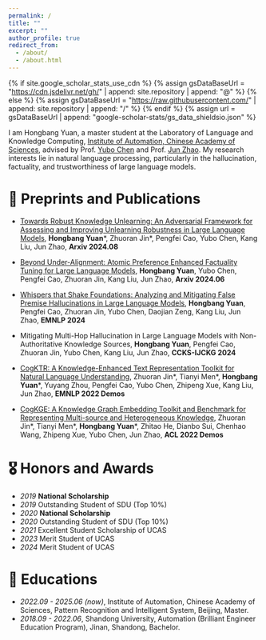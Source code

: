 ```yaml
---
permalink: /
title: ""
excerpt: ""
author_profile: true
redirect_from: 
  - /about/
  - /about.html
---
```


{% if site.google_scholar_stats_use_cdn %}
{% assign gsDataBaseUrl = "https://cdn.jsdelivr.net/gh/" | append: site.repository | append: "@" %}
{% else %}
{% assign gsDataBaseUrl = "https://raw.githubusercontent.com/" | append: site.repository | append: "/" %}
{% endif %}
{% assign url = gsDataBaseUrl | append: "google-scholar-stats/gs_data_shieldsio.json" %}

<span class='anchor' id='about-me'></span>

I am Hongbang Yuan, a master student at the Laboratory of Language and Knowledge Computing, [Institute of Automation, Chinese Academy of Sciences](http://www.ia.ac.cn/), advised by Prof. [Yubo Chen](https://people.ucas.ac.cn/~yubochen) and Prof. [Jun Zhao](https://people.ucas.ac.cn/~zhaojun). My research interests lie in natural language processing, particularly in the hallucination, factuality, and trustworthiness of large language models. 


<!-- 
Lorem ipsum dolor sit amet, consectetur adipiscing elit. Vivamus ornare aliquet ipsum, ac tempus justo dapibus sit amet. Suspendisse condimentum, libero vel tempus mattis, risus risus vulputate libero, elementum fermentum mi neque vel nisl. Maecenas facilisis maximus dignissim. Curabitur mattis vulputate dui, tincidunt varius libero luctus eu. Mauris mauris nulla, scelerisque eget massa id, tincidunt congue felis. Sed convallis tempor ipsum rhoncus viverra. Pellentesque nulla orci, accumsan volutpat fringilla vitae, maximus sit amet tortor. Aliquam ultricies odio ut volutpat scelerisque. Donec nisl nisl, porttitor vitae pharetra quis, fringilla sed mi. Fusce pretium dolor ut aliquam consequat. Cras volutpat, tellus accumsan mattis molestie, nisl lacus tempus massa, nec malesuada tortor leo vel quam. Aliquam vel ex consectetur, vehicula leo nec, efficitur eros. Donec convallis non urna quis feugiat.

My research interest includes neural machine translation and computer vision. I have published more than 100 papers at the top international AI conferences with total <a href='https://scholar.google.com/citations?user=DhtAFkwAAAAJ'>google scholar citations <strong><span id='total_cit'>260000+</span></strong></a> (You can also use google scholar badge <a href='https://scholar.google.com/citations?user=DhtAFkwAAAAJ'><img src="https://img.shields.io/endpoint?url={{ url | url_encode }}&logo=Google%20Scholar&labelColor=f6f6f6&color=9cf&style=flat&label=citations"></a>).
 -->

<!-- # 🔥 News
- *2022.02*: &nbsp;🎉🎉 Lorem ipsum dolor sit amet, consectetur adipiscing elit. Vivamus ornare aliquet ipsum, ac tempus justo dapibus sit amet. 
- *2022.02*: &nbsp;🎉🎉 Lorem ipsum dolor sit amet, consectetur adipiscing elit. Vivamus ornare aliquet ipsum, ac tempus justo dapibus sit amet.  -->

# 📝 Preprints and Publications 

<!-- <div class='paper-box'><div class='paper-box-image'><div><div class="badge">CVPR 2016</div><img src='images/500x300.png' alt="sym" width="100%"></div></div>
<div class='paper-box-text' markdown="1">

[Deep Residual Learning for Image Recognition](https://openaccess.thecvf.com/content_cvpr_2016/papers/He_Deep_Residual_Learning_CVPR_2016_paper.pdf)

**Kaiming He**, Xiangyu Zhang, Shaoqing Ren, Jian Sun

[**Project**](https://scholar.google.com/citations?view_op=view_citation&hl=zh-CN&user=DhtAFkwAAAAJ&citation_for_view=DhtAFkwAAAAJ:ALROH1vI_8AC) <strong><span class='show_paper_citations' data='DhtAFkwAAAAJ:ALROH1vI_8AC'></span></strong>
- Lorem ipsum dolor sit amet, consectetur adipiscing elit. Vivamus ornare aliquet ipsum, ac tempus justo dapibus sit amet. 
</div>
</div> -->



<!-- - [Lorem ipsum dolor sit amet, consectetur adipiscing elit. Vivamus ornare aliquet ipsum, ac tempus justo dapibus sit amet](https://github.com), A, B, C, **CVPR 2020** -->

- [Towards Robust Knowledge Unlearning: An Adversarial Framework for Assessing and Improving Unlearning Robustness in Large Language Models](https://www.arxiv.org/abs/2408.10682), **Hongbang Yuan***, Zhuoran Jin\*, Pengfei Cao, Yubo Chen, Kang Liu, Jun Zhao, **Arxiv 2024.08**

- [Beyond Under-Alignment: Atomic Preference Enhanced Factuality Tuning for Large Language Models](https://arxiv.org/pdf/2406.12416), **Hongbang Yuan**, Yubo Chen, Pengfei Cao, Zhuoran Jin, Kang Liu, Jun Zhao, **Arxiv 2024.06**

- [Whispers that Shake Foundations: Analyzing and Mitigating False Premise Hallucinations in Large Language Models](https://arxiv.org/pdf/2402.19103), **Hongbang Yuan**, Pengfei Cao, Zhuoran Jin, Yubo Chen, Daojian Zeng, Kang Liu, Jun Zhao, **EMNLP 2024**

- Mitigating Multi-Hop Hallucination in Large Language Models with Non-Authoritative Knowledge Sources, **Hongbang Yuan**, Pengfei Cao, Zhuoran Jin, Yubo Chen, Kang Liu, Jun Zhao, **CCKS-IJCKG 2024**

- [CogKTR: A Knowledge-Enhanced Text Representation Toolkit for Natural Language Understanding](https://aclanthology.org/2022.emnlp-demos.1/), Zhuoran Jin\*, Tianyi Men\*, **Hongbang Yuan**\*, Yuyang Zhou, Pengfei Cao, Yubo Chen, Zhipeng Xue, Kang Liu, Jun Zhao, **EMNLP 2022 Demos**

- [CogKGE: A Knowledge Graph Embedding Toolkit and Benchmark for Representing Multi-source and Heterogeneous Knowledge](https://aclanthology.org/2022.acl-demo.16/#), Zhuoran Jin\*, Tianyi Men\*, **Hongbang Yuan**\*, Zhitao He, Dianbo Sui, Chenhao Wang, Zhipeng Xue, Yubo Chen, Jun Zhao, **ACL 2022 Demos**




# 🎖 Honors and Awards

- *2019* **National Scholarship**
- *2019* Outstanding Student of SDU (Top 10%) 
- *2020* **National Scholarship**
- *2020* Outstanding Student of SDU (Top 10%) 
- *2021* Excellent Student Scholarship of UCAS      
- *2023*  Merit Student of UCAS
- *2024*  Merit Student of UCAS


# 📖 Educations
- *2022.09 - 2025.06 (now)*, Institute of Automation, Chinese Academy of Sciences, Pattern Recognition and Intelligent System, Beijing, Master.
- *2018.09 - 2022.06*, Shandong University, Automation (Brilliant Engineer Education Program), Jinan, Shandong, Bachelor.

<!-- # 💬 Invited Talks
- *2021.06*, Lorem ipsum dolor sit amet, consectetur adipiscing elit. Vivamus ornare aliquet ipsum, ac tempus justo dapibus sit amet. 
- *2021.03*, Lorem ipsum dolor sit amet, consectetur adipiscing elit. Vivamus ornare aliquet ipsum, ac tempus justo dapibus sit amet.  \| [\[video\]](https://github.com/)

# 💻 Internships
- *2019.05 - 2020.02*, [Lorem](https://github.com/), China. -->